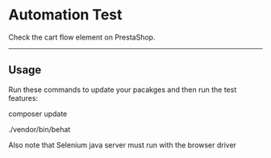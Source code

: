 # Automation Test

Check the cart flow element on PrestaShop.

---

## Usage

Run these commands to update your pacakges and then run the test features:

composer update

./vendor/bin/behat

Also note that Selenium java server must run with the browser driver